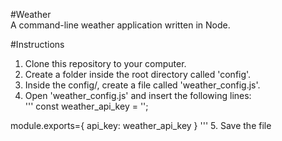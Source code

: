#Weather  
A command-line weather application written in Node.  

#Instructions  
1. Clone this repository to your computer.  
2. Create a folder inside the root directory called 'config'.  
3. Inside the config/, create a file called 'weather_config.js'.  
4. Open 'weather_config.js' and insert the following lines:  
'''
const weather_api_key = '<Dark Sky API KEY>';

module.exports={
	api_key: weather_api_key 
	}
'''
5. Save the file
